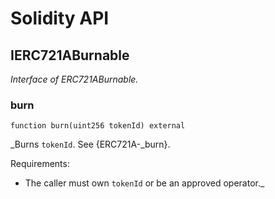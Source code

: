 # Solidity API

## IERC721ABurnable

_Interface of ERC721ABurnable._

### burn

```solidity
function burn(uint256 tokenId) external
```

_Burns `tokenId`. See {ERC721A-_burn}.

Requirements:

- The caller must own `tokenId` or be an approved operator._

